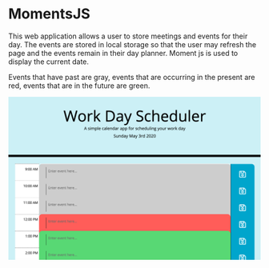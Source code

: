 # MomentsJS

This web application allows a user to store meetings and events for their day. The events are stored in local storage so that the user may refresh the page and the events remain in their day planner. Moment js is used to display the current date. 

Events that have past are gray, events that are occurring in the present are red, events that are in the future are green.

![](Assets/work%20day.png)

